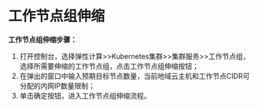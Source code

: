 
# 工作节点组伸缩

**工作节点组伸缩步骤：**

 1. 打开控制台，选择弹性计算>>Kubernetes集群>>集群服务>>工作节点组，选择所需要伸缩的工作节点组，点击工作节点组伸缩按钮；
 2. 在弹出的窗口中输入预期目标节点数量，当前地域云主机和工作节点CIDR可分配的内网IP数量限制；
 3. 单击确定按钮，进入工作节点组伸缩流程。